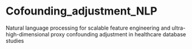 # Cofounding_adjustment_NLP
Natural language processing for scalable feature engineering and ultra-high-dimensional proxy confounding adjustment in healthcare database studies
